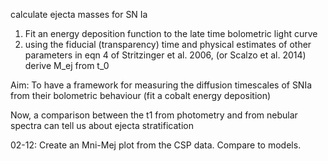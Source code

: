 calculate ejecta masses for SN Ia

1. Fit an energy deposition function to the late time bolometric light curve
2. using the fiducial (transparency) time and physical estimates of other parameters in eqn 4 of Stritzinger et al. 2006, (or Scalzo et al. 2014) derive M_ej from t_0

Aim: To have a framework for measuring the diffusion timescales of SNIa from their bolometric behaviour (fit a cobalt energy deposition)

Now, a comparison between the t1 from photometry and from nebular spectra can tell us about ejecta stratification

02-12:
	Create an Mni-Mej plot from the CSP data. Compare to models. 


